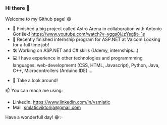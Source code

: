### Hi there 👋
Welcome to my Github page! 😄

- 👯 Finished a big project called Astro Arena in collaboration with Antonio Gorišek! https://www.youtube.com/watch?v=yggs0iJzYsg&t=1s
- 🌱 Recently finished internship program for ASP.NET at Valcon! Looking for a full time job! 
- 🛠️ Working on ASP.NET and C# skills (Udemy, internships...)
- 💻 I have experience in other technologies and programmming languages: web-developmemt (CSS, HTML, Javascript),
 Python, Java, C++, Microcontrollers (Arduino IDE) ...
<!--
- 📃 Check out my CV: 
-->
- 🔎 Take a look around!

📫 You can reach me using:
- LinkedIn: https://www.linkedin.com/in/vsmlatic 
- Mail: smlaticviktorija@gmail.com

Have a wonderfull day! 😁✨
<!--
**ViktorijaSml/ViktorijaSml** is a ✨ _special_ ✨ repository because its `README.md` (this file) appears on your GitHub profile.

Here are some ideas to get you started:

- 🔭 I’m currently working on ...
- 🌱 I’m currently learning ...
- 👯 I’m looking to collaborate on ...
- 🤔 I’m looking for help with ...
- 💬 Ask me about ...
- 📫 How to reach me: ...
- 😄 Pronouns: ...
- ⚡ Fun fact: ...
-->
